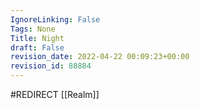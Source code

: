 ```yaml
---
IgnoreLinking: False
Tags: None
Title: Night
draft: False
revision_date: 2022-04-22 00:09:23+00:00
revision_id: 88884
---
```


#REDIRECT [[Realm]]
